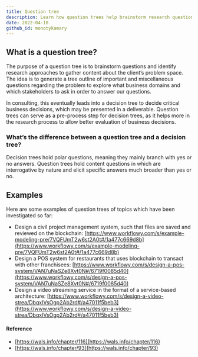 ```yaml
---
title: Question tree
description: Learn how question trees help brainstorm research questions and explore business problems, guiding decision-making with clear, broad inquiries beyond simple yes or no answers.
date: 2022-04-18
github_id: monotykamary
---
```


## What is a question tree?

The purpose of a question tree is to brainstorm questions and identify research approaches to gather content about the client’s problem space. The idea is to generate a tree outline of important and miscellaneous questions regarding the problem to explore what business domains and which stakeholders to ask in order to answer our questions.

In consulting, this eventually leads into a decision tree to decide critical business decisions, which may be presented in a deliverable. Question trees can serve as a pre-process step for decision trees, as it helps more in the research process to allow better evaluation of business decisions.

### What’s the difference between a question tree and a decision tree?

Decision trees hold polar questions, meaning they mainly branch with yes or no answers. Question trees hold content questions in which are interrogative by nature and elicit specific answers much broader than yes or no.

## Examples

Here are some examples of question trees of topics which have been investigated so far:

- Design a civil project management system, such that files are saved and reviewed on the blockchain: [](https://www.workflowy.com/s/example-modeling-pre/7VQFUmT2w6st2A0t#/1a477c669d8b)[https://www.workflowy.com/s/example-modeling-pre/7VQFUmT2w6st2A0t#/1a477c669d8b](https://www.workflowy.com/s/example-modeling-pre/7VQFUmT2w6st2A0t#/1a477c669d8b)
- Design a POS system for restaurants that uses blockchain to transact with other franchisees: [](https://www.workflowy.com/s/design-a-pos-system/VAN7uNaSZe8Xvt0N#/6719f0085d40)[https://www.workflowy.com/s/design-a-pos-system/VAN7uNaSZe8Xvt0N#/6719f0085d40](https://www.workflowy.com/s/design-a-pos-system/VAN7uNaSZe8Xvt0N#/6719f0085d40)
- Design a video streaming service in the format of a service-based architecture: [](https://www.workflowy.com/s/design-a-video-strea/DbqxIVsOgp2Ab2rd#/a47011f5beb3)[https://www.workflowy.com/s/design-a-video-strea/DbqxIVsOgp2Ab2rd#/a47011f5beb3](https://www.workflowy.com/s/design-a-video-strea/DbqxIVsOgp2Ab2rd#/a47011f5beb3)

#### Reference

- [](https://wals.info/chapter/116)[https://wals.info/chapter/116](https://wals.info/chapter/116)
- [](https://wals.info/chapter/93)[https://wals.info/chapter/93](https://wals.info/chapter/93)
